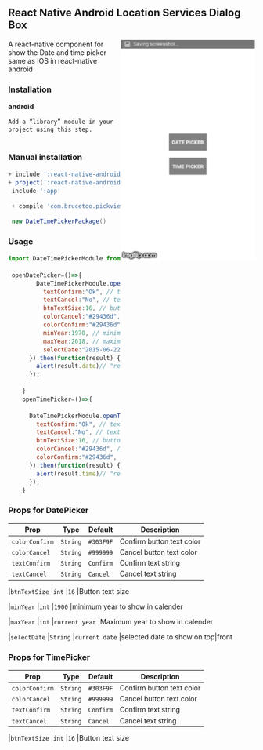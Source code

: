 ## React Native Android Location Services Dialog Box
<img width="274px" align="right" src="https://github.com/mayankgarg056/react-native-android-datetime-picker/blob/master/datetimePicker.gif" />

A react-native component for show the Date and time picker same as IOS in react-native android


### Installation

**android**

```
Add a “library” module in your project using this step. 
  
```

### Manual installation 
 
 ``` Setting.gradle
+ include ':react-native-android-datetime-picker'
+ project(':react-native-android-datetime-picker').projectDir = new File(rootProject.projectDir, '../node_modules/react-native-android-datetime-picker/android')
  include ':app'
 ```

``` build.gradle
 + compile 'com.brucetoo.pickview:library:1.2.3'
```

``` MainApplication.java
 new DateTimePickerPackage()
```

### Usage

```javascript
import DateTimePickerModule from 'react-native-android-datetime-picker'

 openDatePicker=()=>{
        DateTimePickerModule.openDatePicker({
          textConfirm:"Ok", // text for confirm button deafult is "Confirm"
          textCancel:"No", // text for cancel button deafult is "Cancel"
          btnTextSize:16, // button text size
          colorCancel:"#29436d", // button cancel text color
          colorConfirm:"#29436d", // button confirm text color 
          minYear:1970, // minimum year want to show
          maxYear:2018, // maximum year want to show 
          selectDate:"2015-06-22" //yyyy-MM-dd formate 
      }).then(function(result) {
        alert(result.date)// "result":{"year":2015,"month":03,"day":23,"date":"2015-03-23"} in success after select on confirm button
      });
  
    }
    openTimePicker=()=>{
  
      DateTimePickerModule.openTimePicker({
        textConfirm:"Ok", // text for confirm button deafult is "Confirm"
        textCancel:"No", // text for cancel button deafult is "Cancel"
        btnTextSize:16, // button text size
        colorCancel:"#29436d", // button cancel text color
        colorConfirm:"#29436d", // button confirm text color 
      }).then(function(result) {
        alert(result.time)// "result":{"hour":01,"minute":56,"AM_PM":"AM","time":"01:56 AM"} in success after select on confirm button
      });
    }
```



### Props for DatePicker

| Prop                              | Type        | Default     | Description                                                                              |
|-----------------------------------|-------------|-------------|------------------------------------------------------------------------------------------|
|`colorConfirm`                      |`String`       |`#303F9F`          |Confirm button text color                                                               
|`colorCancel`                       |`String`       |`#999999`          |Cancel button text color                                                                
|`textConfirm`                       |`String`        |`Confirm`         |Confirm text string                                                          
|`textCancel`                        |`String`        |`Cancel`          |Cancel text string  

|`btnTextSize`                       |`int`           |`16`              |Button text size  

|`minYear`                           |`int`           |`1900`            |minimum year to show in calender

|`maxYear`                           |`int`            |`current year`   |Maximum year to show in calender  

|`selectDate`                        |`String`         |`current date`   |selected date to show on top|front




### Props for TimePicker

| Prop                              | Type        | Default     | Description                                                                              |
|-----------------------------------|-------------|-------------|------------------------------------------------------------------------------------------|
|`colorConfirm`                      |`String`       |`#303F9F`          |Confirm button text color                                                               
|`colorCancel`                       |`String`       |`#999999`          |Cancel button text color                                                                
|`textConfirm`                       |`String`        |`Confirm`         |Confirm text string                                                          
|`textCancel`                        |`String`        |`Cancel`          |Cancel text string 

|`btnTextSize`                       |`int`           |`16`              |Button text size  




